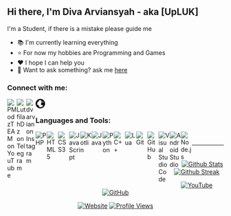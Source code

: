 ## Hi there, I'm Diva Arviansyah - aka [UpLUK]

I'm a Student, if there is a mistake please guide me

- 📚 I'm currently learning everything
- ⭐️ For now my hobbies are Programming and Games
- ❤️ I hope I can help you
- 💬 Want to ask something? ask me [here](https://t.me/plexusch)

### Connect with me:

[<img align="left" width="22" alt="PModzTEAM on YouTube" src="https://cdn.jsdelivr.net/npm/simple-icons@v5/icons/youtube.svg">][YouTube]
[<img align="left" width="22" alt="LutfilahDz on Telegram" src="https://cdn.jsdelivr.net/npm/simple-icons@v5/icons/telegram.svg">](https://t.me/plexusch)
[<img align="left" width="22" alt="dvarvian on Instagram" src="https://cdn.jsdelivr.net/npm/simple-icons@v5/icons/instagram.svg">](https://instagram.com/dvarvian)
[<img align="left" width="22" alt="PLLEXUS on Website" src="https://raw.githubusercontent.com/iconic/open-iconic/master/svg/globe.svg">](https://plexuscheat.my.id)
<br>

### Languages and Tools:

[<img align="left" width="26" alt="PHP" src="https://cdn.jsdelivr.net/npm/simple-icons@v5/icons/php.svg">](https://www.php.net)
[<img align="left" width="26" alt="HTML5" src="https://cdn.jsdelivr.net/npm/simple-icons@v5/icons/html5.svg">](https://wikipedia.org/wiki/HTML5)
[<img align="left" width="26" alt="CSS3" src="https://cdn.jsdelivr.net/npm/simple-icons@v5/icons/css3.svg">](https://wikipedia.org/wiki/Cascading_Style_Sheets)
[<img align="left" width="26" alt="JavaScript" src="https://cdn.jsdelivr.net/npm/simple-icons@v5/icons/javascript.svg">](https://wikipedia.org/wiki/JavaScript)
[<img align="left" width="26" alt="Kotlin" src="https://cdn.jsdelivr.net/npm/simple-icons@v5/icons/kotlin.svg">](https://kotlinlang.org)
[<img align="left" width="26" alt="Java" src="https://cdn.jsdelivr.net/npm/simple-icons@v5/icons/java.svg">](https://www.java.com)
[<img align="left" width="26" alt="Python" src="https://cdn.jsdelivr.net/npm/simple-icons@v5/icons/python.svg">](https://www.python.org)
[<img align="left" width="26" alt="C++" src="https://cdn.jsdelivr.net/npm/simple-icons@v5/icons/cplusplus.svg">](https://wikipedia.org/wiki/C++)
[<img align="left" width="26" alt="Lua" src="https://cdn.jsdelivr.net/npm/simple-icons@v5/icons/lua.svg">](https://www.lua.org)
[<img align="left" width="26" alt="Git" src="https://cdn.jsdelivr.net/npm/simple-icons@v5/icons/git.svg">](https://git-scm.com)
[<img align="left" width="26" alt="GitHub" src="https://cdn.jsdelivr.net/npm/simple-icons@v5/icons/github.svg">](https://github.com)
[<img align="left" width="26" alt="Visual Studio Code" src="https://cdn.jsdelivr.net/npm/simple-icons@v5/icons/visualstudiocode.svg">](https://code.visualstudio.com)
[<img align="left" width="26" alt="Android Studio" src="https://cdn.jsdelivr.net/npm/simple-icons@v5/icons/androidstudio.svg">](https://developer.android.com/studio)
[<img align="left" width="26" alt="Node.js" src="https://cdn.jsdelivr.net/npm/simple-icons@v5/icons/nodedotjs.svg">](https://nodejs.org)
<br>

---

<p align="center">
    <a href="https://github.com/PXZUpLUK"><img width="48%" alt="Github Stats" src="https://github-readme-stats.vercel.app/api?username=PXZUpLUK&theme=dracula&show_icons=true&hide_border=true"></a>
    <a href="https://github.com/PXZUpLUK"><img width="48%" alt="Github Streak" src="https://github-readme-streak-stats.herokuapp.com?user=PXZUpLUK&theme=dracula&hide_border=true"></a>
</p>
<p align="center">
    <a href="https://youtube.com/PLEXUSCH?sub_confirmation=1"><img alt="YouTube" src="https://img.shields.io/youtube/channel/subscribers/UCPHiZNMamtbYzGOICSKoY2A?label=YouTube&logo=YouTube&style=for-the-badge"></a>
    <a href="https://github.com/PXZUpLUK?tab=followers"><img alt="GitHub" src="https://img.shields.io/github/followers/lutfilahdzaky?label=GitHub&logo=GitHub&style=for-the-badge"></a>
<p align="center">
    <a href="https://plexuscheat.my.id"><img alt="Website" src="https://img.shields.io/website?down_message=Offline&label=plexuscheat.my.id&style=flat-square&up_message=Online&url=https%3A%2F%2Fplexuscheat.my.id"></a>
    <a href="https://github.com/PXZUpLUK"><img alt="Profile Views" src="https://komarev.com/ghpvc/?username=lutfilahdzaky&style=flat-square"></a>
</p>

[YouTube]: https://youtube.com/PLEXUSCH?sub_confirmation=1

